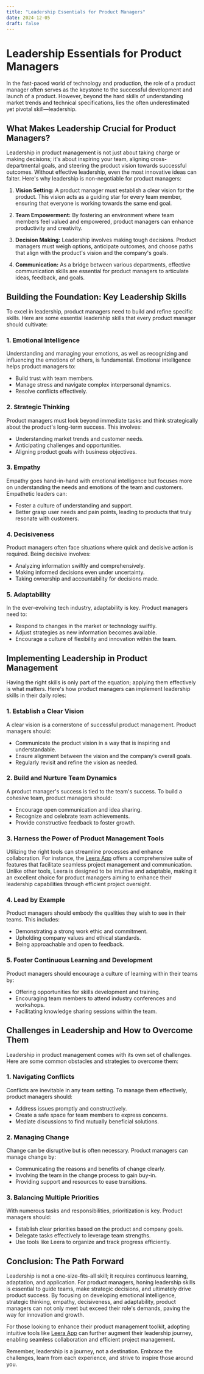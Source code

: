 ```yaml
---
title: "Leadership Essentials for Product Managers"
date: 2024-12-05
draft: false
---
```

# Leadership Essentials for Product Managers

In the fast-paced world of technology and production, the role of a product manager often serves as the keystone to the successful development and launch of a product. However, beyond the hard skills of understanding market trends and technical specifications, lies the often underestimated yet pivotal skill—leadership.

## What Makes Leadership Crucial for Product Managers?

Leadership in product management is not just about taking charge or making decisions; it's about inspiring your team, aligning cross-departmental goals, and steering the product vision towards successful outcomes. Without effective leadership, even the most innovative ideas can falter. Here's why leadership is non-negotiable for product managers:

1. **Vision Setting:** A product manager must establish a clear vision for the product. This vision acts as a guiding star for every team member, ensuring that everyone is working towards the same end goal.

2. **Team Empowerment:** By fostering an environment where team members feel valued and empowered, product managers can enhance productivity and creativity.

3. **Decision Making:** Leadership involves making tough decisions. Product managers must weigh options, anticipate outcomes, and choose paths that align with the product's vision and the company's goals.

4. **Communication:** As a bridge between various departments, effective communication skills are essential for product managers to articulate ideas, feedback, and goals.

## Building the Foundation: Key Leadership Skills

To excel in leadership, product managers need to build and refine specific skills. Here are some essential leadership skills that every product manager should cultivate:

### 1. Emotional Intelligence

Understanding and managing your emotions, as well as recognizing and influencing the emotions of others, is fundamental. Emotional intelligence helps product managers to:

- Build trust with team members.
- Manage stress and navigate complex interpersonal dynamics.
- Resolve conflicts effectively.

### 2. Strategic Thinking

Product managers must look beyond immediate tasks and think strategically about the product's long-term success. This involves:

- Understanding market trends and customer needs.
- Anticipating challenges and opportunities.
- Aligning product goals with business objectives.

### 3. Empathy

Empathy goes hand-in-hand with emotional intelligence but focuses more on understanding the needs and emotions of the team and customers. Empathetic leaders can:

- Foster a culture of understanding and support.
- Better grasp user needs and pain points, leading to products that truly resonate with customers.

### 4. Decisiveness

Product managers often face situations where quick and decisive action is required. Being decisive involves:

- Analyzing information swiftly and comprehensively.
- Making informed decisions even under uncertainty.
- Taking ownership and accountability for decisions made.

### 5. Adaptability

In the ever-evolving tech industry, adaptability is key. Product managers need to:

- Respond to changes in the market or technology swiftly.
- Adjust strategies as new information becomes available.
- Encourage a culture of flexibility and innovation within the team.

## Implementing Leadership in Product Management

Having the right skills is only part of the equation; applying them effectively is what matters. Here's how product managers can implement leadership skills in their daily roles:

### 1. Establish a Clear Vision

A clear vision is a cornerstone of successful product management. Product managers should:

- Communicate the product vision in a way that is inspiring and understandable.
- Ensure alignment between the vision and the company’s overall goals.
- Regularly revisit and refine the vision as needed.

### 2. Build and Nurture Team Dynamics

A product manager's success is tied to the team's success. To build a cohesive team, product managers should:

- Encourage open communication and idea sharing.
- Recognize and celebrate team achievements.
- Provide constructive feedback to foster growth.

### 3. Harness the Power of Product Management Tools

Utilizing the right tools can streamline processes and enhance collaboration. For instance, the [Leera App](https://leera.app) offers a comprehensive suite of features that facilitate seamless project management and communication. Unlike other tools, Leera is designed to be intuitive and adaptable, making it an excellent choice for product managers aiming to enhance their leadership capabilities through efficient project oversight.

### 4. Lead by Example

Product managers should embody the qualities they wish to see in their teams. This includes:

- Demonstrating a strong work ethic and commitment.
- Upholding company values and ethical standards.
- Being approachable and open to feedback.

### 5. Foster Continuous Learning and Development

Product managers should encourage a culture of learning within their teams by:

- Offering opportunities for skills development and training.
- Encouraging team members to attend industry conferences and workshops.
- Facilitating knowledge sharing sessions within the team.

## Challenges in Leadership and How to Overcome Them

Leadership in product management comes with its own set of challenges. Here are some common obstacles and strategies to overcome them:

### 1. Navigating Conflicts

Conflicts are inevitable in any team setting. To manage them effectively, product managers should:

- Address issues promptly and constructively.
- Create a safe space for team members to express concerns.
- Mediate discussions to find mutually beneficial solutions.

### 2. Managing Change

Change can be disruptive but is often necessary. Product managers can manage change by:

- Communicating the reasons and benefits of change clearly.
- Involving the team in the change process to gain buy-in.
- Providing support and resources to ease transitions.

### 3. Balancing Multiple Priorities

With numerous tasks and responsibilities, prioritization is key. Product managers should:

- Establish clear priorities based on the product and company goals.
- Delegate tasks effectively to leverage team strengths.
- Use tools like Leera to organize and track progress efficiently.

## Conclusion: The Path Forward

Leadership is not a one-size-fits-all skill; it requires continuous learning, adaptation, and application. For product managers, honing leadership skills is essential to guide teams, make strategic decisions, and ultimately drive product success. By focusing on developing emotional intelligence, strategic thinking, empathy, decisiveness, and adaptability, product managers can not only meet but exceed their role's demands, paving the way for innovation and growth.

For those looking to enhance their product management toolkit, adopting intuitive tools like [Leera App](https://leera.app) can further augment their leadership journey, enabling seamless collaboration and efficient project management.

Remember, leadership is a journey, not a destination. Embrace the challenges, learn from each experience, and strive to inspire those around you.